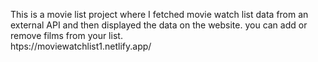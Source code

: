 This is a movie list project where I fetched movie watch list data from an external API and then displayed the data on the website. you can add or remove films from your list.                                                 
   htps://moviewatchlist1.netlify.app/      
 
